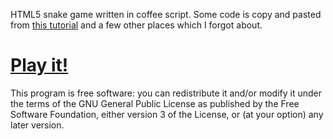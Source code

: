 HTML5 snake game written in coffee script. Some code is copy and pasted from [this tutorial](http://thecodeplayer.com/walkthrough/html5-game-tutorial-make-a-snake-game-using-html5-canvas-jquery) and a few other places which I forgot about.

# [Play it!](http://dommmel.github.com/coffee-snake/)

This program is free software: you can redistribute it and/or modify it under
the terms of the GNU General Public License as published by the Free Software
Foundation, either version 3 of the License, or (at your option) any later
version.
